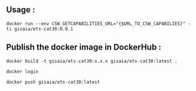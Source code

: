 ## Usage : 
```
docker run --env CSW_GETCAPABILITIES_URL="{$URL_TO_CSW_CAPABILIES}" -ti gisaia/ets-cat30:0.0.1
```

## Publish the docker image in DockerHub :
```
docker build -t gisaia/ets-cat30:x.x.x gisaia/ets-cat30:latest .
```
```
docker login
```
```
docker push gisaia/ets-cat30:latest
```
